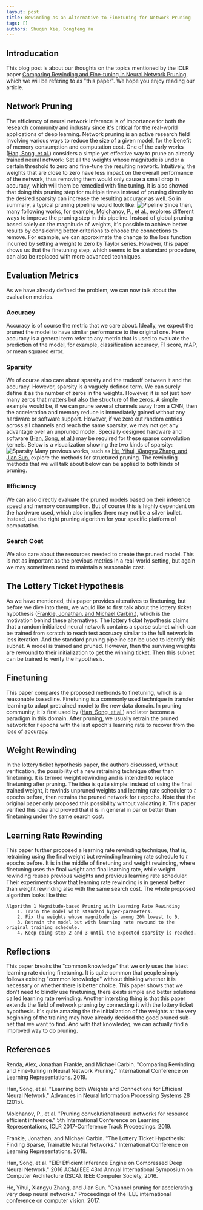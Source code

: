 ```yaml
---
layout: post
title: Rewinding as an Alternative to Finetuning for Network Pruning
tags: []
authors: Shuqin Xie, Dongfeng Yu
---
```

## Introducation
This blog post is about our thoughts on the topics mentioned by the ICLR paper [Comparing Rewinding and Fine-tuning in Neural Network Pruning](#Renda), which we will be refering to as "this paper". We hope you enjoy reading our article.
## Network Pruning
The efficiency of neural network inference is of importance for both the research community and industry since it's critical for the real-world applications of deep learning. Network pruning is an active research field involving various ways to reduce the size of a given model, for the benefit of memory consumption and computation cost. One of the early works ([Han, Song, et al.](#Han)) considers a simple yet effective way to prune an already trained neural network: Set all the weights whose magnitude is under a certain threshold to zero and fine-tune the resulting network. Intuitively, the weights that are close to zero have less impact on the overall performance of the network, thus removing them would only cause a small drop in accuracy, which will them be remedied with fine tuning. It is also showed that doing this pruning step for multiple times instead of pruning directly to the desired sparsity can increase the resulting accuracy as well. So in summary, a typical pruning pipeline would look like:
![Pipeline]({{site.url}}/public/images/pipeline.jpg)
Since then, many following works, for example, [Molchanov, P., et al.](#Molchanov), explores different ways to improve the pruning step in this pipeline. Instead of global pruning based solely on the magnitude of weights, it's possible to achieve better results by considering better criterions to choose the connections to remove. For example, we can approximate the change to the loss function incurred by setting a weight to zero by Taylor series. However, this paper shows us that the finetuning step, which seems to be a standard procedure, can also be replaced with more advanced techniques.
## Evaluation Metrics
As we have already defined the problem, we can now talk about the evaluation metrics.
### Accuracy
Accuracy is of course the metric that we care about. Ideally, we expect the pruned the model to have simliar performance to the original one. Here accuracy is a general term refer to any metric that is used to evaluate the prediction of the model, for example, classification accuracy, F1 score, mAP, or mean squared error.
### Sparsity
We of course also care about sparsity and the tradeoff between it and the accuracy. However, sparsity is a vaguely defined term. We can surely define it as the number of zeros in the weights. However, it is not just how many zeros that matters but also the structure of the zeros. A simple example would be, if we can prune several channels away from a CNN, then the acceleration and memory reduce is immediately gained without any hardware or software support. However, if we zero out random entries across all channels and reach the same sparsity, we may not get any advantage over an unpruned model. Specially designed hardware and software ([Han, Song, et al.](#Song)) may be required for these sparse convolution kernels. Below is a visualization showing the two kinds of sparsity:
![Sparsity]({{site.url}}/public/images/sparsity.jpg)
Many previous works, such as [He, Yihui, Xiangyu Zhang, and Jian Sun.](#He) explore the methods for structured pruning. The rewinding methods that we will talk about below can be applied to both kinds of pruning.
### Efficiency
We can also directly evaluate the pruned models based on their inference speed and memory consumption. But of course this is highly dependent on the hardware used, which also implies there may not be a silver bullet. Instead, use the right pruning algorithm for your specific platform of computation.
### Search Cost
We also care about the resources needed to create the pruned model. This is not as important as the previous metrics in a real-world setting, but again we may sometimes need to maintain a reasonable cost.
## The Lottery Ticket Hypothesis
As we have mentioned, this paper provides alteratives to finetuning, but before we dive into them, we would like to first talk about the lottery ticket hypothesis ([Frankle, Jonathan, and Michael Carbin.](#Frankle)), which is the motivation behind these alternatives. The lottery ticket hypothesis claims that a random initialized neural network contains a sparse subnet which can be trained from scratch to reach test accruacy simliar to the full network in less iteration. And the standard pruning pipeline can be used to identify this subnet. A model is trained and pruned. However, then the surviving weights are rewound to their initialization to get the winning ticket. Then this subnet can be trained to verify the hypothesis.
## Finetuning
This paper compares the proposed methonds to finetuning, which is a reasonable basedline. Finetuning is a commonly used technique in transfer learning to adapt pretrained model to the new data domain. In pruning community, it is first used by ([Han, Song, et al.](#Han)) and later become a paradigm in this domain. After pruning, we usually retrain the pruned network for $t$ epochs with the last epoch's learning rate to recover from the loss of accuracy.
## Weight Rewinding
In the lottery ticket hypothesis paper, the authors discussed, without verification, the possibility of a new retraining technique other than finetuning. It is termed weight rewinding and is intended to replace finetuning after pruning. The idea is quite simple: instead of using the final trained weight, it rewinds unpruned weights and learning rate scheduler to $t$ epochs before, then retrains the pruned network for $t$ epochs. Note that the original paper only proposed this possibility without validating it. This paper verified this idea and proved that it is in general in par or better than finetuning under the same search cost.
## Learning Rate Rewinding
This paper further proposed a learning rate rewinding technique, that is, retraining using the final weight but rewinding learning rate schedule to $t$ epochs before. It is in the middle of finetuning and weight rewinding, where finetuning uses the final weight and final learning rate, while weight rewinding reuses previous weights and previous learning rate scheduler. Their experiments show that learning rate rewinding is in general better than weight rewinding also with the same search cost. The whole proposed algorithm looks like this:
```
Algorithm 1 Magnitude-based Pruning with Learning Rate Rewinding
    1. Train the model with standard hyper-parameters.
    2. Fix the weights whose magnitude is among 20% lowest to 0.
    3. Retrain the model but with learning rate rewound to the original training schedule.
    4. Keep doing step 2 and 3 until the expected sparsity is reached.
```
## Reflections
This paper breaks the "common knowledge" that we only uses the latest learning rate during finetuning. It is quite common that people simply follows existing "common knowledge" without thinking whether it is necessary or whether there is better choice. This paper shows that we don't need to blindly use finetuning, there exists simple and better solutions called learning rate rewinding. Another intersting thing is that this paper extends the field of network pruning by connecting it with the lottery ticket hypothesis. It's quite amazing the the initialization of the weights at the very beginning of the training may have already decided the good pruned sub-net that we want to find. And with that knowledeg, we can actually find a improved way to do pruning.
## References
<a name="Renda">Renda, Alex, Jonathan Frankle, and Michael Carbin. "Comparing Rewinding and Fine-tuning in Neural Network Pruning." International Conference on Learning Representations. 2019.</a>

<a name="Han">Han, Song, et al. "Learning both Weights and Connections for Efficient Neural Network." Advances in Neural Information Processing Systems 28 (2015).</a>

<a name="Molchanov">Molchanov, P., et al. "Pruning convolutional neural networks for resource efficient inference." 5th International Conference on Learning Representations, ICLR 2017-Conference Track Proceedings. 2019.</a>

<a name="Frankle">Frankle, Jonathan, and Michael Carbin. "The Lottery Ticket Hypothesis: Finding Sparse, Trainable Neural Networks." International Conference on Learning Representations. 2018.</a>

<a name="Song">Han, Song, et al. "EIE: Efficient Inference Engine on Compressed Deep Neural Network." 2016 ACM/IEEE 43rd Annual International Symposium on Computer Architecture (ISCA). IEEE Computer Society, 2016.</a>

<a name="He">He, Yihui, Xiangyu Zhang, and Jian Sun. "Channel pruning for accelerating very deep neural networks." Proceedings of the IEEE international conference on computer vision. 2017.</a>